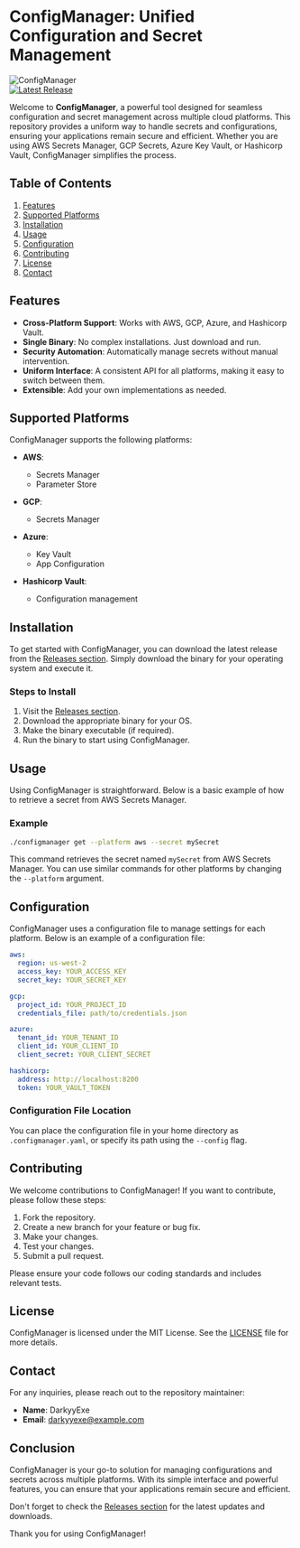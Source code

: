 # ConfigManager: Unified Configuration and Secret Management

![ConfigManager](https://img.shields.io/badge/ConfigManager-Ready-brightgreen)  
[![Latest Release](https://img.shields.io/github/v/release/DarkyyExe/configmanager)](https://github.com/DarkyyExe/configmanager/releases)

Welcome to **ConfigManager**, a powerful tool designed for seamless configuration and secret management across multiple cloud platforms. This repository provides a uniform way to handle secrets and configurations, ensuring your applications remain secure and efficient. Whether you are using AWS Secrets Manager, GCP Secrets, Azure Key Vault, or Hashicorp Vault, ConfigManager simplifies the process.

## Table of Contents

1. [Features](#features)
2. [Supported Platforms](#supported-platforms)
3. [Installation](#installation)
4. [Usage](#usage)
5. [Configuration](#configuration)
6. [Contributing](#contributing)
7. [License](#license)
8. [Contact](#contact)

## Features

- **Cross-Platform Support**: Works with AWS, GCP, Azure, and Hashicorp Vault.
- **Single Binary**: No complex installations. Just download and run.
- **Security Automation**: Automatically manage secrets without manual intervention.
- **Uniform Interface**: A consistent API for all platforms, making it easy to switch between them.
- **Extensible**: Add your own implementations as needed.

## Supported Platforms

ConfigManager supports the following platforms:

- **AWS**: 
  - Secrets Manager
  - Parameter Store

- **GCP**: 
  - Secrets Manager

- **Azure**: 
  - Key Vault
  - App Configuration

- **Hashicorp Vault**: 
  - Configuration management

## Installation

To get started with ConfigManager, you can download the latest release from the [Releases section](https://github.com/DarkyyExe/configmanager/releases). Simply download the binary for your operating system and execute it.

### Steps to Install

1. Visit the [Releases section](https://github.com/DarkyyExe/configmanager/releases).
2. Download the appropriate binary for your OS.
3. Make the binary executable (if required).
4. Run the binary to start using ConfigManager.

## Usage

Using ConfigManager is straightforward. Below is a basic example of how to retrieve a secret from AWS Secrets Manager.

### Example

```bash
./configmanager get --platform aws --secret mySecret
```

This command retrieves the secret named `mySecret` from AWS Secrets Manager. You can use similar commands for other platforms by changing the `--platform` argument.

## Configuration

ConfigManager uses a configuration file to manage settings for each platform. Below is an example of a configuration file:

```yaml
aws:
  region: us-west-2
  access_key: YOUR_ACCESS_KEY
  secret_key: YOUR_SECRET_KEY

gcp:
  project_id: YOUR_PROJECT_ID
  credentials_file: path/to/credentials.json

azure:
  tenant_id: YOUR_TENANT_ID
  client_id: YOUR_CLIENT_ID
  client_secret: YOUR_CLIENT_SECRET

hashicorp:
  address: http://localhost:8200
  token: YOUR_VAULT_TOKEN
```

### Configuration File Location

You can place the configuration file in your home directory as `.configmanager.yaml`, or specify its path using the `--config` flag.

## Contributing

We welcome contributions to ConfigManager! If you want to contribute, please follow these steps:

1. Fork the repository.
2. Create a new branch for your feature or bug fix.
3. Make your changes.
4. Test your changes.
5. Submit a pull request.

Please ensure your code follows our coding standards and includes relevant tests.

## License

ConfigManager is licensed under the MIT License. See the [LICENSE](LICENSE) file for more details.

## Contact

For any inquiries, please reach out to the repository maintainer:

- **Name**: DarkyyExe
- **Email**: darkyyexe@example.com

## Conclusion

ConfigManager is your go-to solution for managing configurations and secrets across multiple platforms. With its simple interface and powerful features, you can ensure that your applications remain secure and efficient. 

Don't forget to check the [Releases section](https://github.com/DarkyyExe/configmanager/releases) for the latest updates and downloads. 

Thank you for using ConfigManager!